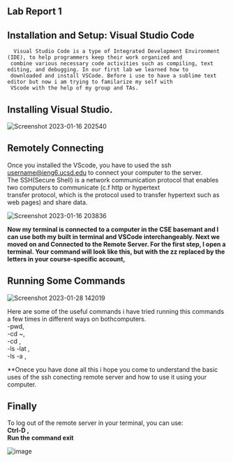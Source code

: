 ##                                                          Lab Report 1   
##  Installation and Setup: Visual Studio Code    
      Visual Studio Code is a type of Integrated Development Environment (IDE), to help programmers keep their work organized and  
     combine various necessary code activities such as compiling, text editing, and debugging. In our first lab we learned how to  
     downloaded and install VSCode. Before i use to have a sublime text editor but now i am trying to familarize my self with  
     VScode with the help of my group and TAs.

##                                           Installing Visual Studio.

![Screenshot 2023-01-16 202540](https://user-images.githubusercontent.com/122564368/212809822-ecbb8ebb-2fa6-4497-819c-2f329d976508.png)


##  Remotely Connecting    
  Once you installed the VScode, you have to used the ssh username@ieng6.ucsd.edu to connect your computer to the server.  
  The SSH(Secure Shell) is a network communication protocol that enables two computers to communicate (c.f http or hypertext  
  transfer protocol, which is the protocol used to transfer hypertext such as web pages) and share data. 

![Screenshot 2023-01-16 203836](https://user-images.githubusercontent.com/122564368/212811306-b32ad445-ab5c-43ad-8af2-f3aed4c1f8f6.png)

**Now my terminal is connected to a computer in the CSE basemant and I can use both my built in terminal and VSCode interchangeably. Next we moved on and Connected to the Remote Server. For the first step, I open a terminal. Your command will look like this, but with the zz replaced by the letters in your course-specific account,** 
     
##   Running Some Commands 
  
![Screenshot 2023-01-28 142019](https://user-images.githubusercontent.com/122564368/215294754-338fb186-c5c6-4f64-83d9-176afc2d760f.png)


Here are some of the useful commands i have tried running this commands a few times in different ways on bothcomputers.     
-pwd,    
-cd ~,     
-cd ,     
-ls -lat ,    
-ls -a ,


**Onece you  have done all this i hope you come to understand the basic uses of the ssh conecting remote server and how to use it using your computer.

## Finally
To log out of the remote server in your terminal, you can use:    
**Ctrl-D ,     
Run the command exit**

![image](https://user-images.githubusercontent.com/122564368/215296287-ba224e08-080f-45f3-9a51-a17f1a6a9297.png)


    
